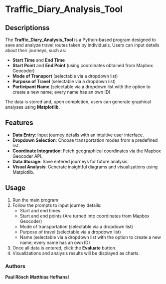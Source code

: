 # Traffic_Diary_Analysis_Tool



## Descriptionss
The **Traffic_Diary_Analysis_Tool** is a Python-based program designed to save and analyze travel routes taken by individuals. Users can input details about their journeys, such as:

- **Start Time** and **End Time**
- **Start Point** and **End Point** (using coordinates obtained from Mapbox Geocoder)
- **Mode of Transport** (selectable via a dropdown list)
- **Purpose of Travel** (selectable via a dropdown list)
- **Participant Name** (selectable via a dropdown list with the option to create a new name; every name has an own ID)

The data is stored and, upon completion, users can generate graphical analyses using **Matplotlib**.

## Features
- **Data Entry**: Input journey details with an intuitive user interface.
- **Dropdown Selection**: Choose transportation modes from a predefined list.
- **Coordinate Integration**: Fetch geographical coordinates via the Mapbox Geocoder API.
- **Data Storage**: Save entered journeys for future analysis.
- **Visual Analysis**: Generate insightful diagrams and visualizations using Matplotlib.

## Usage
1. Run the main program
2. Follow the prompts to input journey details:
   - Start and end times
   - Start and end points (Are turned into coordinates from Mapbox Geocoder)
   - Mode of transportation (selectable via a dropdown list)
   - Purpose of travel (selectable via a dropdown list)
   - Name (selectable via a dropdown list with the option to create a new name; every name has an own ID)
3. Once all data is entered, click the **Evaluate** button.
4. Visualizations and analysis results will be displayed as charts.

### Authors
**Paul Rösch** **Matthias Hofhansl**
